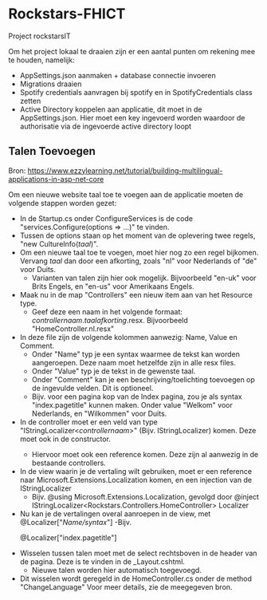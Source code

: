 # Rockstars-FHICT
Project rockstarsIT

Om het project lokaal te draaien zijn er een aantal punten om rekening mee te houden, namelijk:
- AppSettings.json aanmaken + database connectie invoeren
- Migrations draaien
- Spotify credentials aanvragen bij spotify en in SpotifyCredentials class zetten
- Active Directory koppelen aan applicatie, dit moet in de AppSettings.json. Hier moet een key ingevoerd worden waardoor de authorisatie via de ingevoerde
active directory loopt


## Talen Toevoegen

Bron: https://www.ezzylearning.net/tutorial/building-multilingual-applications-in-asp-net-core

Om een nieuwe website taal toe te voegen aan de applicatie moeten de volgende stappen worden gezet:
  - In de Startup.cs onder ConfigureServices is de code "services.Configure<RequestLocalizationOptions>(options => ...)" te vinden.
  - Tussen de options staan op het moment van de oplevering twee regels, "new CultureInfo(*taal*)". 
  - Om een nieuwe taal toe te voegen, moet hier nog zo een regel bijkomen. Vervang *taal* dan door een afkorting, zoals "nl" voor Nederlands of "de" voor Duits.
    - Varianten van talen zijn hier ook mogelijk. Bijvoorbeeld "en-uk" voor Brits Engels, en "en-us" voor Amerikaans Engels.
  - Maak nu in de map "Controllers" een nieuw item aan van het Resource type. 
    - Geef deze een naam in het volgende formaat: *controllernaam*.*taalafkorting*.resx. Bijvoorbeeld "HomeController.nl.resx"
  - In deze file zijn de volgende kolommen aanwezig: Name, Value en Comment.
    - Onder "Name" typ je een syntax waarmee de tekst kan worden aangeroepen. Deze naam moet hetzelfde zijn in alle resx files.
    - Onder "Value" typ je de tekst in de gewenste taal.
    - Onder "Comment" kan je een beschrijving/toelichting toevoegen op de ingevulde velden. Dit is optioneel.
    - Bijv. voor een pagina kop van de Index pagina, zou je als syntax "index.pagetitle" kunnen maken. Onder value "Welkom" voor Nederlands, en "Wilkommen" voor Duits.
  - In de controller moet er een veld van type "IStringLocalizer<*controllernaam*>" (Bijv. IStringLocalizer<HomeController>) komen. Deze moet ook in de constructor.
    - Hiervoor moet ook een reference komen. Deze zijn al aanwezig in de bestaande controllers.
  - In de view waarin je de vertaling wilt gebruiken, moet er een reference naar Microsoft.Extensions.Localization komen, en een injection van de IStringLocalizer
    - Bijv. @using Microsoft.Extensions.Localization, gevolgd door @inject IStringLocalizer<Rockstars.Controllers.HomeController> Localizer
  - Nu kan je de vertalingen overal aanroepen in de view, met @Localizer["*Name/syntax*"]
    -Bijv. <p>@Localizer["index.pagetitle"]</p>
  - Wisselen tussen talen moet met de select rechtsboven in de header van de pagina. Deze is te vinden in de _Layout.cshtml.
    - Nieuwe talen worden hier automatisch toegevoegd.
  - Dit wisselen wordt geregeld in de HomeController.cs onder de method "ChangeLanguage"
Voor meer details, zie de meegegeven bron.
